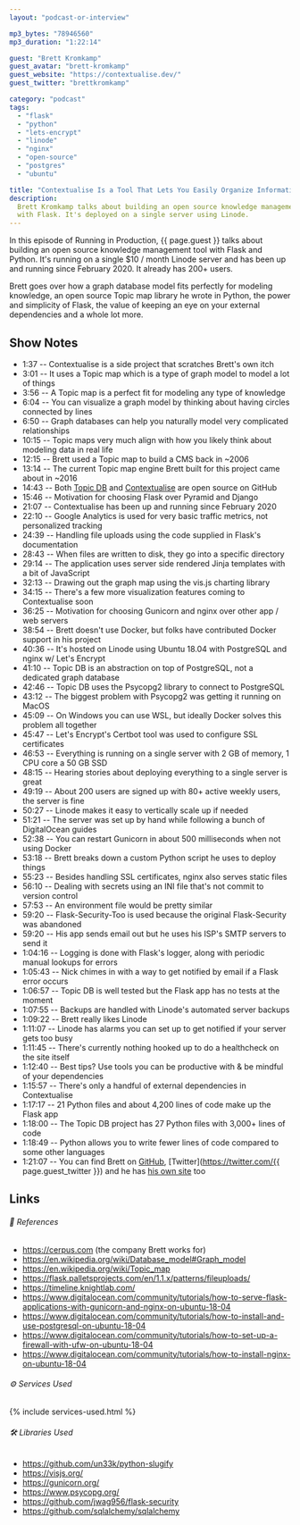 ```yaml
---
layout: "podcast-or-interview"

mp3_bytes: "78946560"
mp3_duration: "1:22:14"

guest: "Brett Kromkamp"
guest_avatar: "brett-kromkamp"
guest_website: "https://contextualise.dev/"
guest_twitter: "brettkromkamp"

category: "podcast"
tags:
  - "flask"
  - "python"
  - "lets-encrypt"
  - "linode"
  - "nginx"
  - "open-source"
  - "postgres"
  - "ubuntu"

title: "Contextualise Is a Tool That Lets You Easily Organize Information"
description:
  Brett Kromkamp talks about building an open source knowledge management tool
  with Flask. It's deployed on a single server using Linode.
---
```


In this episode of Running in Production, {{ page.guest }} talks about building
an open source knowledge management tool with Flask and Python. It's running on
a single $10 / month Linode server and has been up and running since
February 2020. It already has 200+ users.

Brett goes over how a graph database model fits perfectly for modeling
knowledge, an open source Topic map library he wrote in Python, the power and
simplicity of Flask, the value of keeping an eye on your external dependencies
and a whole lot more.

## Show Notes

- 1:37 -- Contextualise is a side project that scratches Brett's own itch
- 3:01 -- It uses a Topic map which is a type of graph model to model a lot of things 
- 3:56 -- A Topic map is a perfect fit for modeling any type of knowledge 
- 6:04 -- You can visualize a graph model by thinking about having circles connected by lines
- 6:50 -- Graph databases can help you naturally model very complicated relationships
- 10:15 -- Topic maps very much align with how you likely think about modeling data in real life
- 12:15 -- Brett used a Topic map to build a CMS back in ~2006
- 13:14 -- The current Topic map engine Brett built for this project came about in ~2016
- 14:43 -- Both [Topic DB](https://github.com/brettkromkamp/topic-db) and [Contextualise](https://github.com/brettkromkamp/contextualise) are open source on GitHub
- 15:46 -- Motivation for choosing Flask over Pyramid and Django 
- 21:07 -- Contextualise has been up and running since February 2020
- 22:10 -- Google Analytics is used for very basic traffic metrics, not personalized tracking
- 24:39 -- Handling file uploads using the code supplied in Flask's documentation
- 28:43 -- When files are written to disk, they go into a specific directory
- 29:14 -- The application uses server side rendered Jinja templates with a bit of JavaScript
- 32:13 -- Drawing out the graph map using the vis.js charting library
- 34:15 -- There's a few more visualization features coming to Contextualise soon
- 36:25 -- Motivation for choosing Gunicorn and nginx over other app / web servers
- 38:54 -- Brett doesn't use Docker, but folks have contributed Docker support in his project
- 40:36 -- It's hosted on Linode using Ubuntu 18.04 with PostgreSQL and nginx w/ Let's Encrypt
- 41:10 -- Topic DB is an abstraction on top of PostgreSQL, not a dedicated graph database
- 42:46 -- Topic DB uses the Psycopg2 library to connect to PostgreSQL
- 43:12 -- The biggest problem with Psycopg2 was getting it running on MacOS
- 45:09 -- On Windows you can use WSL, but ideally Docker solves this problem all together
- 45:47 -- Let's Encrypt's Certbot tool was used to configure SSL certificates
- 46:53 -- Everything is running on a single server with 2 GB of memory, 1 CPU core a 50 GB SSD
- 48:15 -- Hearing stories about deploying everything to a single server is great
- 49:19 -- About 200 users are signed up with 80+ active weekly users, the server is fine
- 50:27 -- Linode makes it easy to vertically scale up if needed
- 51:21 -- The server was set up by hand while following a bunch of DigitalOcean guides
- 52:38 -- You can restart Gunicorn in about 500 milliseconds when not using Docker
- 53:18 -- Brett breaks down a custom Python script he uses to deploy things
- 55:23 -- Besides handling SSL certificates, nginx also serves static files
- 56:10 -- Dealing with secrets using an INI file that's not commit to version control
- 57:53 -- An environment file would be pretty similar
- 59:20 -- Flask-Security-Too is used because the original Flask-Security was abandoned 
- 59:20 -- His app sends email out but he uses his ISP's SMTP servers to send it
- 1:04:16 -- Logging is done with Flask's logger, along with periodic manual lookups for errors
- 1:05:43 -- Nick chimes in with a way to get notified by email if a Flask error occurs
- 1:06:57 -- Topic DB is well tested but the Flask app has no tests at the moment
- 1:07:55 -- Backups are handled with Linode's automated server backups 
- 1:09:22 -- Brett really likes Linode
- 1:11:07 -- Linode has alarms you can set up to get notified if your server gets too busy
- 1:11:45 -- There's currently nothing hooked up to do a healthcheck on the site itself
- 1:12:40 -- Best tips? Use tools you can be productive with &amp; be mindful of your dependencies
- 1:15:57 -- There's only a handful of external dependencies in Contextualise
- 1:17:17 -- 21 Python files and about 4,200 lines of code make up the Flask app  
- 1:18:00 -- The Topic DB project has 27 Python files with 3,000+ lines of code 
- 1:18:49 -- Python allows you to write fewer lines of code compared to some other languages
- 1:21:07 -- You can find Brett on [GitHub](https://github.com/brettkromkamp), [Twitter](https://twitter.com/{{ page.guest_twitter }}) and he has [his own site](https://brettkromkamp.com/) too

## Links

###### 📄 References

- <https://cerpus.com> (the company Brett works for)
- <https://en.wikipedia.org/wiki/Database_model#Graph_model>
- <https://en.wikipedia.org/wiki/Topic_map>
- <https://flask.palletsprojects.com/en/1.1.x/patterns/fileuploads/>
- <https://timeline.knightlab.com/>
- <https://www.digitalocean.com/community/tutorials/how-to-serve-flask-applications-with-gunicorn-and-nginx-on-ubuntu-18-04>
- <https://www.digitalocean.com/community/tutorials/how-to-install-and-use-postgresql-on-ubuntu-18-04> 
- <https://www.digitalocean.com/community/tutorials/how-to-set-up-a-firewall-with-ufw-on-ubuntu-18-04>
- <https://www.digitalocean.com/community/tutorials/how-to-install-nginx-on-ubuntu-18-04>

###### ⚙️ Services Used

{% include services-used.html %}

###### 🛠 Libraries Used

- <https://github.com/un33k/python-slugify>
- <https://visjs.org/>
- <https://gunicorn.org/>
- <https://www.psycopg.org/>
- <https://github.com/jwag956/flask-security>
- <https://github.com/sqlalchemy/sqlalchemy>
